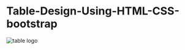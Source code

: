 # Table-Design-Using-HTML-CSS-bootstrap

![table logo](https://user-images.githubusercontent.com/114645429/201908051-fd737ca9-a205-4850-b309-b6253f3d02f1.png)
